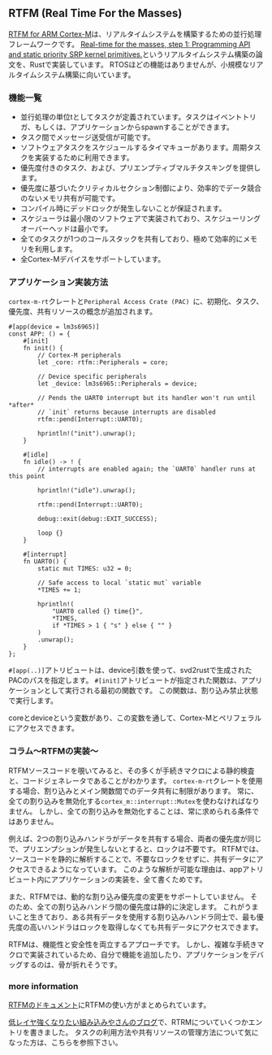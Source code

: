 ## RTFM (Real Time For the Masses)

[RTFM for ARM Cortex-M]は、リアルタイムシステムを構築するための並行処理フレームワークです。
[Real-time for the masses, step 1: Programming API and static priority SRP kernel primitives.]というリアルタイムシステム構築の論文を、Rustで実装しています。
RTOSほどの機能はありませんが、小規模なリアルタイムシステム構築に向いています。

[RTFM for ARM Cortex-M]: https://github.com/japaric/cortex-m-rtfm
[Real-time for the masses, step 1: Programming API and static priority SRP kernel primitives.]: https://www.diva-portal.org/smash/get/diva2:1005680/FULLTEXT01.pdf

### 機能一覧

- 並行処理の単位tとしてタスクが定義されています。タスクはイベントトリガ、もしくは、アプリケーションからspawnすることができます。
- タスク間でメッセージ送受信が可能です。
- ソフトウェアタスクをスケジュールするタイマキューがあります。周期タスクを実装するために利用できます。
- 優先度付きのタスク、および、プリエンプティブマルチタスキングを提供します。
- 優先度に基づいたクリティカルセクション制御により、効率的でデータ競合のないメモリ共有が可能です。
- コンパイル時にデッドロックが発生しないことが保証されます。
- スケジューラは最小限のソフトウェアで実装されており、スケジューリングオーバーヘッドは最小です。
- 全てのタスクが1つのコールスタックを共有しており、極めて効率的にメモリを利用します。
- 全Cortex-Mデバイスをサポートしています。

### アプリケーション実装方法

`cortex-m-rt`クレートと`Peripheral Access Crate (PAC) `に、初期化、タスク、優先度、共有リソースの概念が追加されます。

```rust,ignore
#[app(device = lm3s6965)]
const APP: () = {
    #[init]
    fn init() {
        // Cortex-M peripherals
        let _core: rtfm::Peripherals = core;

        // Device specific peripherals
        let _device: lm3s6965::Peripherals = device;

        // Pends the UART0 interrupt but its handler won't run until *after*
        // `init` returns because interrupts are disabled
        rtfm::pend(Interrupt::UART0);

        hprintln!("init").unwrap();
    }

    #[idle]
    fn idle() -> ! {
        // interrupts are enabled again; the `UART0` handler runs at this point

        hprintln!("idle").unwrap();

        rtfm::pend(Interrupt::UART0);

        debug::exit(debug::EXIT_SUCCESS);

        loop {}
    }

    #[interrupt]
    fn UART0() {
        static mut TIMES: u32 = 0;

        // Safe access to local `static mut` variable
        *TIMES += 1;

        hprintln!(
            "UART0 called {} time{}",
            *TIMES,
            if *TIMES > 1 { "s" } else { "" }
        )
        .unwrap();
    }
};
```

`#[app(..)]`アトリビュートは、device引数を使って、svd2rustで生成されたPACのパスを指定します。
`#[init]`アトリビュートが指定された関数は、アプリケーションとして実行される最初の関数です。
この関数は、割り込み禁止状態で実行します。

coreとdeviceという変数があり、この変数を通して、Cortex-Mとペリフェラルにアクセスできます。

### コラム〜RTFMの実装〜

RTFMソースコードを覗いてみると、その多くが手続きマクロによる静的検査と、コードジェネレータであることがわかります。
`cortex-m-rt`クレートを使用する場合、割り込みとメイン関数間でのデータ共有に制限があります。
常に、全ての割り込みを無効化する`cortex_m::interrupt::Mutex`を使わなければなりません。
しかし、全ての割り込みを無効化することは、常に求められる条件ではありません。

例えば、2つの割り込みハンドラがデータを共有する場合、両者の優先度が同じで、プリエンプションが発生しないとすると、ロックは不要です。
RTFMでは、ソースコードを静的に解析することで、不要なロックをせずに、共有データにアクセスできるようになっています。
このような解析が可能な理由は、appアトリビュート内にアプリケーションの実装を、全て書くためです。

また、RTFMでは、動的な割り込み優先度の変更をサポートしていません。
そのため、全ての割り込みハンドラ間の優先度は静的に決定します。
これがうまいこと生きており、ある共有データを使用する割り込みハンドラ同士で、最も優先度の高いハンドラはロックを取得しなくても共有データにアクセスできます。

RTFMは、機能性と安全性を両立するアプローチです。
しかし、複雑な手続きマクロで実装されているため、自分で機能を追加したり、アプリケーションをデバッグするのは、骨が折れそうです。

### more information

[RTFMのドキュメント]にRTFMの使い方がまとめられています。

[RTFMのドキュメント]: https://japaric.github.io/cortex-m-rtfm/book/en/

[低レイヤ強くなりたい組み込みやさんのブログ]で、RTRMについていくつかエントリを書きました。
タスクの利用方法や共有リソースの管理方法について気になった方は、こちらを参照下さい。

[低レイヤ強くなりたい組み込みやさんのブログ]: https://tomo-wait-for-it-yuki.hatenablog.com/archive/category/rtfm
